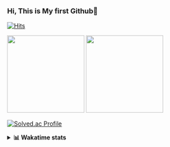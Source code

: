 ### Hi, This is My first Github👋
[![Hits](https://hits.seeyoufarm.com/api/count/incr/badge.svg?url=https%3A%2F%2Fgithub.com%2FJonghyun-Park1027&count_bg=%2379C83D&title_bg=%23555555&icon=&icon_color=%23E7E7E7&title=hits&edge_flat=false)](https://hits.seeyoufarm.com)
<br>


<p>
  <img height="180em" src="https://github-readme-stats-eight-rho-29.vercel.app/api?username=Jonghyun-Park1027&show_icons=true&include_all_commits=true&bg_color=30,e96443,904e95&title_color=fff&text_color=fff">
  <img height="180em" src="https://github-readme-stats-eight-rho-29.vercel.app/api/top-langs/?username=Jonghyun-Park1027&layout=compact&bg_color=30,e96443,904e95&title_color=fff&text_color=fff">


[![Solved.ac Profile](http://mazassumnida.wtf/api/v2/generate_badge?boj=ppjjhh1027)](https://solved.ac/ppjjhh1027/)

</p>
<details>
<summary><b>📊 Wakatime stats</b><br></summary>
<div>
<hr/>



<!--START_SECTION:waka-->
![Code Time](http://img.shields.io/badge/Code%20Time-563%20hrs%2012%20mins-blue)

![Profile Views](http://img.shields.io/badge/Profile%20Views-4-blue)

**🐱 My GitHub Data** 

> 📦 67.5 kB Used in GitHub's Storage 
 > 
> 🏆 143 Contributions in the Year 2023
 > 
> 🚫 Not Opted to Hire
 > 
> 📜 6 Public Repositories 
 > 
> 🔑 2 Private Repositories 
 > 
**I'm an Early 🐤** 

```text
🌞 Morning                39 commits          █████░░░░░░░░░░░░░░░░░░░░   20.74 % 
🌆 Daytime                111 commits         ███████████████░░░░░░░░░░   59.04 % 
🌃 Evening                36 commits          █████░░░░░░░░░░░░░░░░░░░░   19.15 % 
🌙 Night                  2 commits           ░░░░░░░░░░░░░░░░░░░░░░░░░   01.06 % 
```
📅 **I'm Most Productive on Friday** 

```text
Monday                   32 commits          ████░░░░░░░░░░░░░░░░░░░░░   17.02 % 
Tuesday                  18 commits          ██░░░░░░░░░░░░░░░░░░░░░░░   09.57 % 
Wednesday                8 commits           █░░░░░░░░░░░░░░░░░░░░░░░░   04.26 % 
Thursday                 20 commits          ███░░░░░░░░░░░░░░░░░░░░░░   10.64 % 
Friday                   55 commits          ███████░░░░░░░░░░░░░░░░░░   29.26 % 
Saturday                 17 commits          ██░░░░░░░░░░░░░░░░░░░░░░░   09.04 % 
Sunday                   38 commits          █████░░░░░░░░░░░░░░░░░░░░   20.21 % 
```


📊 **This Week I Spent My Time On** 

```text
🕑︎ Time Zone: Asia/Seoul

💬 Programming Languages: 
Python                   9 hrs 13 mins       ███████████░░░░░░░░░░░░░░   42.50 % 
Assembly                 7 hrs 53 mins       █████████░░░░░░░░░░░░░░░░   36.42 % 
MySQL                    1 hr 50 mins        ██░░░░░░░░░░░░░░░░░░░░░░░   08.47 % 
TSQL                     49 mins             █░░░░░░░░░░░░░░░░░░░░░░░░   03.84 % 
Markdown                 33 mins             █░░░░░░░░░░░░░░░░░░░░░░░░   02.57 % 

🔥 Editors: 
PyCharm                  11 hrs 50 mins      ██████████████░░░░░░░░░░░   54.56 % 
VS Code                  9 hrs 51 mins       ███████████░░░░░░░░░░░░░░   45.44 % 

🐱‍💻 Projects: 
Codingtest               9 hrs 33 mins       ███████████░░░░░░░░░░░░░░   44.08 % 
dacon_전력사용량예측            7 hrs 34 mins       █████████░░░░░░░░░░░░░░░░   34.94 % 
데이크루                     2 hrs 37 mins       ███░░░░░░░░░░░░░░░░░░░░░░   12.13 % 
실기                       1 hr 10 mins        █░░░░░░░░░░░░░░░░░░░░░░░░   05.41 % 
GHPages                  17 mins             ░░░░░░░░░░░░░░░░░░░░░░░░░   01.35 % 

💻 Operating System: 
Windows                  21 hrs 41 mins      █████████████████████████   100.00 % 
```

**I Mostly Code in Jupyter Notebook** 

```text
Jupyter Notebook         6 repos             █████████████████████░░░░   85.71 % 
C++                      1 repo              ████░░░░░░░░░░░░░░░░░░░░░   14.29 % 
```




 Last Updated on 27/08/2023 18:34:02 UTC
<!--END_SECTION:waka-->
</details>



